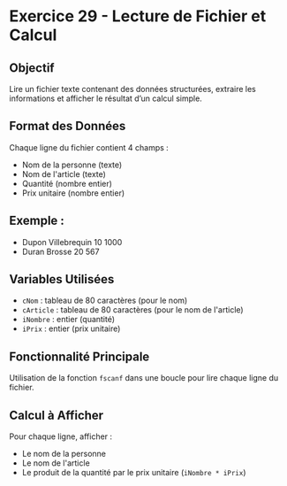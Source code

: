 # Exercice 29 - Lecture de Fichier et Calcul

## Objectif

Lire un fichier texte contenant des données structurées, extraire les informations et afficher le résultat d’un calcul simple.

## Format des Données

Chaque ligne du fichier contient 4 champs :
- Nom de la personne (texte)
- Nom de l'article (texte)
- Quantité (nombre entier)
- Prix unitaire (nombre entier)

## Exemple :
- Dupon Villebrequin 10 1000
- Duran Brosse 20 567


## Variables Utilisées

- `cNom` : tableau de 80 caractères (pour le nom)
- `cArticle` : tableau de 80 caractères (pour le nom de l'article)
- `iNombre` : entier (quantité)
- `iPrix` : entier (prix unitaire)

## Fonctionnalité Principale

Utilisation de la fonction `fscanf` dans une boucle pour lire chaque ligne du fichier.

## Calcul à Afficher

Pour chaque ligne, afficher :
- Le nom de la personne
- Le nom de l'article
- Le produit de la quantité par le prix unitaire (`iNombre * iPrix`)

